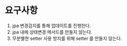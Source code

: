 # 요구사항
1. jpa 변경감지를 통해 업데이트를 진행한다.
2. jpa 내에 상태변경 메서드를 만들지 않는다.
3. 무분별한 setter 사용 방지를 위해 setter 를 만들지 않는다.

